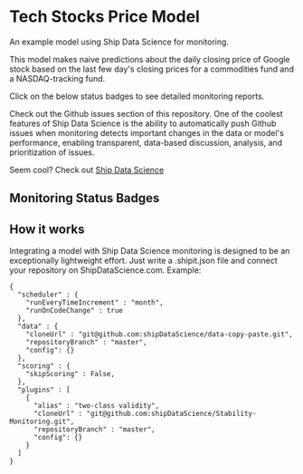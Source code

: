 Tech Stocks Price Model
==============

An example model using Ship Data Science for monitoring.

This model makes naive predictions
about the daily closing price of Google stock based on 
the last few day's closing prices for a commodities fund
and a NASDAQ-tracking fund.

Click on the below status badges to see detailed monitoring reports.

Check out the Github issues section of this repository.
 One of the coolest features of Ship Data Science is the ability to automatically push Github issues 
when monitoring detects important changes in the data or model's performance, enabling transparent, data-based
discussion, analysis, and prioritization of issues.

Seem cool? Check out [Ship Data Science](http://www.shipdatascience.com)

Monitoring Status Badges
--------------------

How it works
-----------
Integrating a model with Ship Data Science monitoring is designed to be an exceptionally lightweight effort. Just write a .shipit.json file and connect your repository on ShipDataScience.com. Example:
```
{
  "scheduler" : {
    "runEveryTimeIncrement" : "month",
    "runOnCodeChange" : true
  },
  "data" : {
    "cloneUrl" : "git@github.com:shipDataScience/data-copy-paste.git",
    "repositoryBranch" : "master",
    "config": {}
  },
  "scoring" : {
    "skipScoring" : False,
  },
  "plugins" : [
    {
      "alias" : "two-class validity",
      "cloneUrl" : "git@github.com:shipDataScience/Stability-Monitoring.git",
      "repositoryBranch" : "master",
      "config": {}
    }
  ]
}
```


